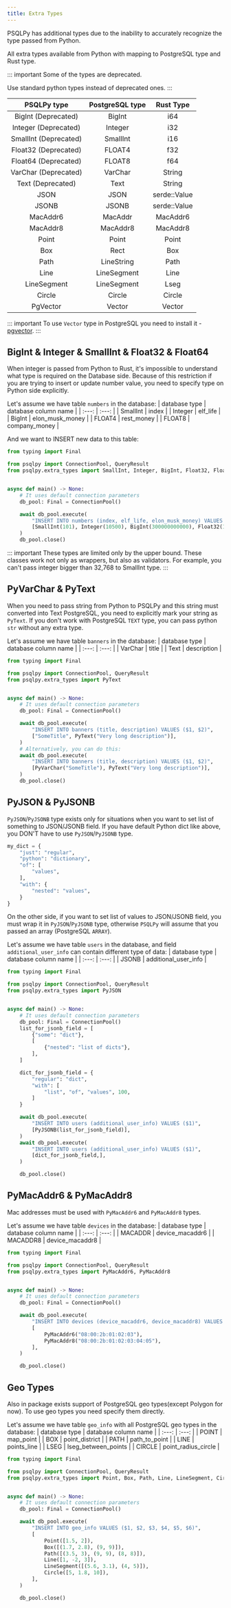 ```yaml
---
title: Extra Types
---
```


PSQLPy has additional types due to the inability to accurately recognize the type passed from Python.

All extra types available from Python with mapping to PostgreSQL type and Rust type.

::: important
Some of the types are deprecated.

Use standard python types instead of deprecated ones.
:::

| PSQLPy type | PostgreSQL type | Rust Type |
| :---: | :---: | :---: |
| BigInt (Deprecated) | BigInt | i64 |
| Integer (Deprecated) | Integer | i32 |
| SmallInt (Deprecated) | SmallInt | i16 |
| Float32 (Deprecated) | FLOAT4 | f32 |
| Float64 (Deprecated) | FLOAT8 | f64 |
| VarChar (Deprecated) | VarChar | String |
| Text (Deprecated) | Text | String |
| JSON | JSON | serde::Value |
| JSONB | JSONB | serde::Value |
| MacAddr6 | MacAddr | MacAddr6 |
| MacAddr8 | MacAddr8 | MacAddr8 |
| Point | Point | Point |
| Box | Rect | Box |
| Path | LineString | Path |
| Line | LineSegment | Line |
| LineSegment | LineSegment | Lseg |
| Circle | Circle | Circle |
| PgVector | Vector | Vector |

::: important
To use `Vector` type in PostgreSQL you need to install it - [pgvector](https://github.com/pgvector/pgvector).
:::


## BigInt & Integer & SmallInt & Float32 & Float64
When integer is passed from Python to Rust, it's impossible to understand what type is required on the Database side.
Because of this restriction if you are trying to insert or update number value, you need to specify type on Python side explicitly.

Let's assume we have table `numbers` in the database:
|  database type | database column name |
| :---: | :---: |
| SmallInt | index |
| Integer | elf_life |
| BigInt | elon_musk_money |
| FLOAT4 | rest_money |
| FLOAT8 | company_money |

And we want to INSERT new data to this table:
```python
from typing import Final

from psqlpy import ConnectionPool, QueryResult
from psqlpy.extra_types import SmallInt, Integer, BigInt, Float32, Float64


async def main() -> None:
    # It uses default connection parameters
    db_pool: Final = ConnectionPool()

    await db_pool.execute(
        "INSERT INTO numbers (index, elf_life, elon_musk_money) VALUES ($1, $2, $3, $4, $5)",
        [SmallInt(101), Integer(10500), BigInt(300000000000), Float32(123.11), Float64(222.12)],
    )
    db_pool.close()
```

::: important
These types are limited only by the upper bound.
These classes work not only as wrappers, but also as validators.
For example, you can't pass integer bigger than 32,768 to SmallInt type.
:::

## PyVarChar & PyText
When you need to pass string from Python to PSQLPy and this string must converted into Text PostgreSQL, you need to explicitly mark your string as `PyText`.
If you don't work with PostgreSQL `TEXT` type, you can pass python `str` without any extra type.

Let's assume we have table `banners` in the database:
|  database type | database column name |
| :---: | :---: |
| VarChar | title |
| Text | description |
```python
from typing import Final

from psqlpy import ConnectionPool, QueryResult
from psqlpy.extra_types import PyText


async def main() -> None:
    # It uses default connection parameters
    db_pool: Final = ConnectionPool()

    await db_pool.execute(
        "INSERT INTO banners (title, description) VALUES ($1, $2)",
        ["SomeTitle", PyText("Very long description")],
    )
    # Alternatively, you can do this:
    await db_pool.execute(
        "INSERT INTO banners (title, description) VALUES ($1, $2)",
        [PyVarChar("SomeTitle"), PyText("Very long description")],
    )
    db_pool.close()
```

## PyJSON & PyJSONB
`PyJSON`/`PyJSONB` type exists only for situations when you want to set list of something to JSON/JSONB field.
If you have default Python dict like above, you DON'T have to use `PyJSON`/`PyJSONB` type.
```python
my_dict = {
    "just": "regular",
    "python": "dictionary",
    "of": [
        "values",
    ],
    "with": {
        "nested": "values",
    }
}
```
On the other side, if you want to set list of values to JSON/JSONB field, you must wrap it in `PyJSON`/`PyJSONB` type, otherwise `PSQLPy` will assume that you passed an array (PostgreSQL `ARRAY`).

Let's assume we have table `users` in the database, and field `additional_user_info` can contain different type of data:
|  database type | database column name |
| :---: | :---: |
| JSONB | additional_user_info |

```python
from typing import Final

from psqlpy import ConnectionPool, QueryResult
from psqlpy.extra_types import PyJSON


async def main() -> None:
    # It uses default connection parameters
    db_pool: Final = ConnectionPool()
    list_for_jsonb_field = [
        {"some": "dict"},
        [
            {"nested": "list of dicts"},
        ],
    ]

    dict_for_jsonb_field = {
        "regular": "dict",
        "with": [
            "list", "of", "values", 100,
        ]
    }

    await db_pool.execute(
        "INSERT INTO users (additional_user_info) VALUES ($1)",
        [PyJSONB(list_for_jsonb_field)],
    )
    await db_pool.execute(
        "INSERT INTO users (additional_user_info) VALUES ($1)",
        [dict_for_jsonb_field,],
    )

    db_pool.close()
```

## PyMacAddr6 & PyMacAddr8
Mac addresses must be used with `PyMacAddr6` and `PyMacAddr8` types.

Let's assume we have table `devices` in the database:
|  database type | database column name |
| :---: | :---: |
| MACADDR | device_macaddr6 |
| MACADDR8 | device_macaddr8 |

```python
from typing import Final

from psqlpy import ConnectionPool, QueryResult
from psqlpy.extra_types import PyMacAddr6, PyMacAddr8


async def main() -> None:
    # It uses default connection parameters
    db_pool: Final = ConnectionPool()

    await db_pool.execute(
        "INSERT INTO devices (device_macaddr6, device_macaddr8) VALUES ($1, $2)",
        [
            PyMacAddr6("08:00:2b:01:02:03"),
            PyMacAddr8("08:00:2b:01:02:03:04:05"),
        ],
    )

    db_pool.close()
```

## Geo Types
Also in package exists support of PostgreSQL geo types(except Polygon for now).
To use geo types you need specify them directly.

Let's assume we have table `geo_info` with all PostgreSQL geo types in the database:
|  database type | database column name |
| :---: | :---: |
| POINT | map_point |
| BOX | point_district |
| PATH | path_to_point |
| LINE | points_line |
| LSEG | lseg_between_points |
| CIRCLE | point_radius_circle |

```python
from typing import Final

from psqlpy import ConnectionPool, QueryResult
from psqlpy.extra_types import Point, Box, Path, Line, LineSegment, Circle


async def main() -> None:
    # It uses default connection parameters
    db_pool: Final = ConnectionPool()

    await db_pool.execute(
        "INSERT INTO geo_info VALUES ($1, $2, $3, $4, $5, $6)",
        [
            Point([1.5, 2]),
            Box([(1.7, 2.8), (9, 9)]),
            Path([(3.5, 3), (9, 9), (8, 8)]),
            Line([1, -2, 3]),
            LineSegment([(5.6, 3.1), (4, 5)]),
            Circle([5, 1.8, 10]),
        ],
    )

    db_pool.close()
```

